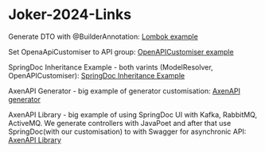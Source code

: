# Joker-2024-Links
Generate DTO with @BuilderAnnotation: [Lombok example](https://github.com/SashaVolushkova/JokerLombokExample)

Set OpenaApiCustomiser to API group: [OpenAPICustomiser example](https://github.com/SashaVolushkova/DemoCustomizeSpringDoc)

SpringDoc Inheritance Example - both varints (ModelResolver, OpenAPICustomiser): [SpringDoc Inheritance Example](https://github.com/SashaVolushkova/SpringDocInheritanceExample)

AxenAPI Generator - big example of generator customisation: [AxenAPI generator](https://github.com/AxenAPI/axenapi-generator)

AxenAPI Library - big example of using SpringDoc UI with Kafka, RabbitMQ, ActiveMQ. We generate controllers with JavaPoet and after that use SpringDoc(with our customisation) to with Swagger for asynchronic API: [AxenAPI Library](https://github.com/AxenAPI/axenapi-library)
